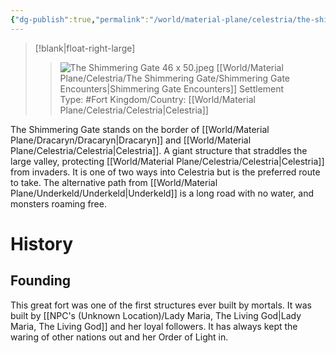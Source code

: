```yaml
---
{"dg-publish":true,"permalink":"/world/material-plane/celestria/the-shimmering-gate/the-shimmering-gate/"}
---
```


>[!blank|float-right-large]
>>![The Shimmering Gate 46 x 50.jpeg](/img/user/z_Assets/The%20Shimmering%20Gate%2046%20x%2050.jpeg)
>>[[World/Material Plane/Celestria/The Shimmering Gate/Shimmering Gate Encounters\|Shimmering Gate Encounters]]
>>Settlement Type: #Fort
>>Kingdom/Country: [[World/Material Plane/Celestria/Celestria\|Celestria]]

The Shimmering Gate stands on the border of [[World/Material Plane/Dracaryn/Dracaryn\|Dracaryn]] and [[World/Material Plane/Celestria/Celestria\|Celestria]]. A giant structure that straddles the large valley, protecting [[World/Material Plane/Celestria/Celestria\|Celestria]] from invaders. It is one of two ways into Celestria but is the preferred route to take. The alternative path from [[World/Material Plane/Underkeld/Underkeld\|Underkeld]] is a long road with no water, and monsters roaming free.

# History
## Founding
This great fort was one of the first structures ever built by mortals. It was built by [[NPC's (Unknown Location)/Lady Maria, The Living God\|Lady Maria, The Living God]] and her loyal followers. It has always kept the waring of other nations out and her Order of Light in.